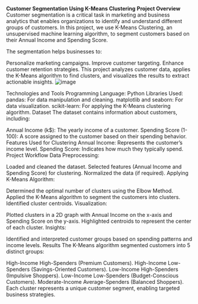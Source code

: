 **Customer Segmentation Using K-Means Clustering**
**Project Overview**
Customer segmentation is a critical task in marketing and business analytics that enables organizations to identify and understand different groups of customers. In this project, we use K-Means Clustering, an unsupervised machine learning algorithm, to segment customers based on their Annual Income and Spending Score.

The segmentation helps businesses to:

Personalize marketing campaigns.
Improve customer targeting.
Enhance customer retention strategies.
This project analyzes customer data, applies the K-Means algorithm to find clusters, and visualizes the results to extract actionable insights.
![image](https://github.com/user-attachments/assets/d4f3ef04-6c1c-49b1-a415-966b5ce39408)

Technologies and Tools
Programming Language: Python
Libraries Used:
pandas: For data manipulation and cleaning.
matplotlib and seaborn: For data visualization.
scikit-learn: For applying the K-Means clustering algorithm.
Dataset
The dataset contains information about customers, including:

Annual Income (k$): The yearly income of a customer.
Spending Score (1-100): A score assigned to the customer based on their spending behavior.
Features Used for Clustering
Annual Income: Represents the customer’s income level.
Spending Score: Indicates how much they typically spend.
Project Workflow
Data Preprocessing:

Loaded and cleaned the dataset.
Selected features (Annual Income and Spending Score) for clustering.
Normalized the data (if required).
Applying K-Means Algorithm:

Determined the optimal number of clusters using the Elbow Method.
Applied the K-Means algorithm to segment the customers into clusters.
Identified cluster centroids.
Visualization:

Plotted clusters in a 2D graph with Annual Income on the x-axis and Spending Score on the y-axis.
Highlighted centroids to represent the center of each cluster.
Insights:

Identified and interpreted customer groups based on spending patterns and income levels.
Results
The K-Means algorithm segmented customers into 5 distinct groups:

High-Income High-Spenders (Premium Customers).
High-Income Low-Spenders (Savings-Oriented Customers).
Low-Income High-Spenders (Impulsive Shoppers).
Low-Income Low-Spenders (Budget-Conscious Customers).
Moderate-Income Average-Spenders (Balanced Shoppers).
Each cluster represents a unique customer segment, enabling targeted business strategies.
